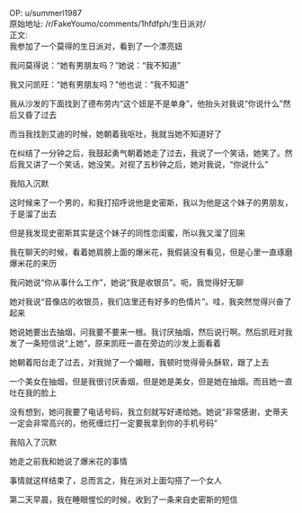 
OP: u/summerl1987  
原始地址: /r/FakeYoumo/comments/1hfdfph/生日派对/  
正文:  
我参加了一个莫得的生日派对，看到了一个漂亮妞

我问莫得说：“她有男朋友吗？”她说：“我不知道”

我又问凯旺：“她有男朋友吗？”他也说：“我不知道”

我从沙发的下面找到了德布劳内“这个妞是不是单身”，他抬头对我说“你说什么”然后又昏了过去

而当我找到艾迪的时候，她朝着我呕吐，我就当她不知道好了

在纠结了一分钟之后，我鼓起勇气朝着她走了过去，我说了一个笑话，她笑了。然后我又讲了一个笑话，她没笑。对视了五秒钟之后，她对我说，“你说什么”

我陷入沉默

这时候来了一个男的，和我打招呼说他是史密斯，我以为他是这个妹子的男朋友，于是溜了出去

但是我发现史密斯其实是这个妹子的同性恋闺蜜，所以我又溜了回来

我在聊天的时候，看着她肩膀上面的爆米花，我假装没有看见，但是心里一直琢磨爆米花的来历

我问她说“你从事什么工作”，她说“我是收银员”。呃，我觉得好无聊

她对我说“音像店的收银员，我们店里还有好多的色情片”。哇，我突然觉得兴奋了起来

她说她要出去抽烟，问我要不要来一根。我讨厌抽烟，然后说行啊。然后凯旺对我发了一条短信说“上她”，原来凯旺一直在旁边的沙发上面看着

她朝着阳台走了过去，对我抛了一个媚眼，我顿时觉得骨头酥软，跟了上去

一个美女在抽烟，但是我很讨厌香烟，但是她是美女，但是她在抽烟。而且她一直吐在我的脸上

没有想到，她问我要了电话号码，我立刻就写好递给她。她说“非常感谢，史蒂夫一定会非常高兴的，他死缠烂打一定要我拿到你的手机号码”

我陷入了沉默

她走之前我和她说了爆米花的事情

事情就这样结束了，总而言之，我在派对上面勾搭了一个女人

第二天早晨，我在睡眼惺忪的时候，收到了一条来自史密斯的短信
